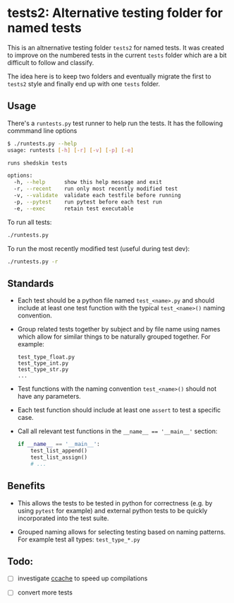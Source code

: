 # tests2: Alternative testing folder for named tests

This is an altnernative testing folder `tests2` for named tests. It was created to improve on the numbered tests in the current `tests` folder which are a bit difficult to follow and classify. 

The idea here is to keep two folders and eventually migrate the first to `tests2` style and finally end up with one `tests` folder.

## Usage

There's a `runtests.py` test runner to help run the tests. It has the following commmand line options

```bash
$ ./runtests.py --help
usage: runtests [-h] [-r] [-v] [-p] [-e]

runs shedskin tests

options:
  -h, --help      show this help message and exit
  -r, --recent    run only most recently modified test
  -v, --validate  validate each testfile before running
  -p, --pytest    run pytest before each test run
  -e, --exec      retain test executable
```

To run all tests:

```bash
./runtests.py
```

To run the most recently modified test (useful during test dev):

```bash
./runtests.py -r
```

## Standards

- Each test should be a python file named `test_<name>.py` and should include at least one test function with the typical `test_<name>()` naming convention.

- Group related tests together by subject and by file name using names which allow for similar things to be naturally grouped together. For example:

	```text
	test_type_float.py
	test_type_int.py
	test_type_str.py
	...
	```

- Test functions with the naming convention `test_<name>()` should not have any parameters.

- Each test function should include at least one `assert` to test a specific case.

- Call all relevant test functions in the `__name__ == '__main__'` section:

	```python
	if __name__ == '__main__':
		test_list_append()
		test_list_assign()
		# ...
	```


## Benefits

- This allows the tests to be tested in python for correctness (e.g. by using `pytest` for example) and external python tests to be quickly incorporated into the test suite.

- Grouped naming allows for selecting testing based on naming patterns. For example test all types: `test_type_*.py`



## Todo:

- [ ] investigate [ccache](https://ccache.dev) to speed up compilations

- [ ] convert more tests


